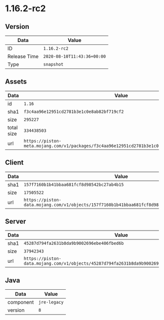 # 1.16.2-rc2

## Version

|**Data**        | **Value**                 |
|----------------|-------------------------|
| ID   | ```1.16.2-rc2```   |
| Release Time   | ```2020-08-10T11:43:36+00:00```   |
| Type   | ```snapshot```   |

## Assets

|**Data**        | **Value**                 |
|----------------|-------------------------|
| id   | ```1.16```   |
| sha1   | ```f3c4aa96e12951cd2781b3e1c0e8ab82bf719cf2```   |
| size   | ```295227```   |
| total size  | ```334438503```  |
| url       | ```https://piston-meta.mojang.com/v1/packages/f3c4aa96e12951cd2781b3e1c0e8ab82bf719cf2/1.16.json``` |

## Client

|**Data**        | **Value**                 |
|----------------|-------------------------|
| sha1   | ```157f7160b1b41bbaa681fcf8d98542bc27ab4b15```   |
| size   | ```17505522```   |
| url       | ```https://piston-data.mojang.com/v1/objects/157f7160b1b41bbaa681fcf8d98542bc27ab4b15/client.jar``` |

## Server

|**Data**        | **Value**                 |
|----------------|-------------------------|
| sha1   | ```45287d794fa2631b8da9b9002696ebe406fbed6b```   |
| size   | ```37942343```   |
| url       | ```https://piston-data.mojang.com/v1/objects/45287d794fa2631b8da9b9002696ebe406fbed6b/server.jar``` |

## Java

|**Data**        | **Value**                 |
|----------------|-------------------------|
| component   | ```jre-legacy```   |
| version   | ```8```   |